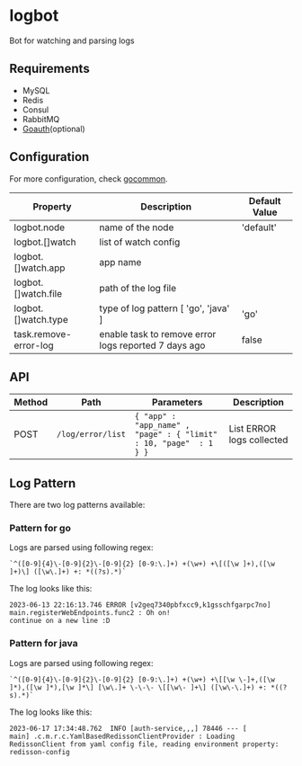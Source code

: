 # logbot

Bot for watching and parsing logs

## Requirements

- MySQL
- Redis
- Consul
- RabbitMQ
- [Goauth](https://github.com/CurtisNewbie/goauth)(optional)

## Configuration

For more configuration, check [gocommon](https://github.com/CurtisNewbie/gocommon).

| Property              | Description                                          | Default Value |
|-----------------------|------------------------------------------------------|---------------|
| logbot.node           | name of the node                                     | 'default'     |
| logbot.[]watch        | list of watch config                                 |               |
| logbot.[]watch.app    | app name                                             |               |
| logbot.[]watch.file   | path of the log file                                 |               |
| logbot.[]watch.type   | type of log pattern [ 'go', 'java' ]                 | 'go'          |
| task.remove-error-log | enable task to remove error logs reported 7 days ago | false         |

## API

| Method | Path              | Parameters                                                        | Description               |
|--------|-------------------|-------------------------------------------------------------------|---------------------------|
| POST   | `/log/error/list` | `{ "app" : "app_name" , "page" : { "limit" : 10, "page"  : 1 } }` | List ERROR logs collected |

## Log Pattern

There are two log patterns available:

### Pattern for go

Logs are parsed using following regex:

```
`^([0-9]{4}\-[0-9]{2}\-[0-9]{2} [0-9:\.]+) +(\w+) +\[([\w ]+),([\w ]+)\] ([\w\.]+) +: *((?s).*)`
```

The log looks like this:

```log
2023-06-13 22:16:13.746 ERROR [v2geq7340pbfxcc9,k1gsschfgarpc7no] main.registerWebEndpoints.func2 : Oh on!
continue on a new line :D
```

### Pattern for java

Logs are parsed using following regex:

```
`^([0-9]{4}\-[0-9]{2}\-[0-9]{2} [0-9:\.]+) +(\w+) +\[[\w \-]+,([\w ]*),([\w ]*),[\w ]*\] [\w\.]+ \-\-\- \[[\w\- ]+\] ([\w\-\.]+) +: *((?s).*)`
```

The log looks like this:

```log
2023-06-17 17:34:48.762  INFO [auth-service,,,] 78446 --- [           main] .c.m.r.c.YamlBasedRedissonClientProvider : Loading RedissonClient from yaml config file, reading environment property: redisson-config
```

